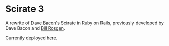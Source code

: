 # Scirate 3

A rewrite of [Dave Bacon's](http://dabacon.org) Scirate in Ruby on Rails, previously developed by Dave Bacon and [Bill Rosgen](http://intractable.ca/bill/).

Currently deployed [here](https://scirate3.herokuapp.com/).
